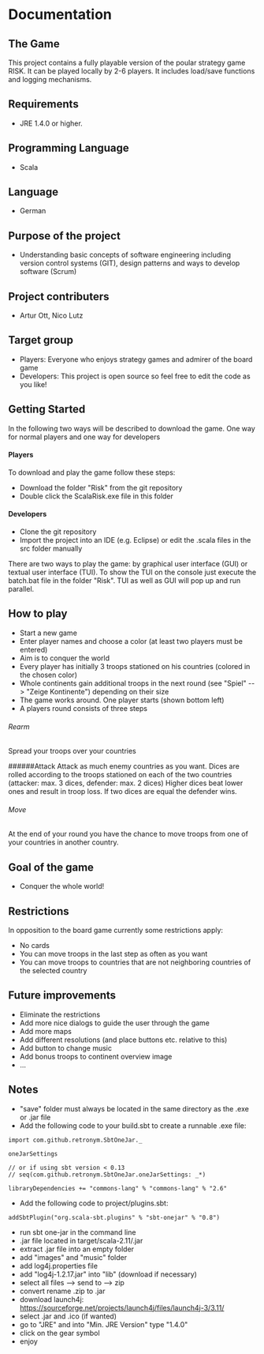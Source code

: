 Documentation
=========================
## The Game
This project contains a fully playable version of the poular strategy game RISK. It can be played locally by 2-6 players. 
It includes load/save functions and logging mechanisms.

## Requirements
* JRE 1.4.0 or higher.

## Programming Language
* Scala

## Language
* German

## Purpose of the project
* Understanding basic concepts of software engineering including version control systems (GIT), design patterns and ways to develop software (Scrum)

## Project contributers
* Artur Ott, Nico Lutz


## Target group
* Players: Everyone who enjoys strategy games and admirer of the board game
* Developers: This project is open source so feel free to edit the code as you like!

## Getting Started
In the following two ways will be described to download the game. One way for normal players and one way for developers

#### Players
To download and play the game follow these steps:
* Download the folder "Risk" from the git repository
* Double click the ScalaRisk.exe file in this folder

#### Developers
* Clone the git repository
* Import the project into an IDE (e.g. Eclipse) or edit the .scala files in the src folder manually

There are two ways to play the game: by graphical user interface (GUI) or textual user interface (TUI).
To show the TUI on the console just execute the batch.bat file in the folder "Risk". TUI as well as GUI will pop up and run parallel.

## How to play
* Start a new game
* Enter player names and choose a color (at least two players  must be entered)
* Aim is to conquer the world
* Every player has initially 3 troops stationed on his countries (colored in the chosen color)
* Whole continents gain additional troops in the next round (see "Spiel" --> "Zeige Kontinente") depending on their size
* The game works around. One player starts (shown bottom left)
* A players round consists of three steps

###### Rearm
Spread your troops over your countries

######Attack
Attack as much enemy countries as you want.
Dices are rolled according to the troops stationed on each of the two countries (attacker: max. 3 dices, defender: max. 2 dices)
Higher dices beat lower ones and result in troop loss. If two dices are equal the defender wins.

###### Move
 At the end of your round you have the chance to move troops from one of your countries in another country.


## Goal of the game
* Conquer the whole world!

## Restrictions
In opposition to the board game currently some restrictions apply:
* No cards
* You can move troops in the last step as often as you want
* You can move troops to countries that are not neighboring countries of the selected country

## Future improvements
* Eliminate the restrictions
* Add more nice dialogs to guide the user through the game
* Add more maps
* Add different resolutions (and place buttons etc. relative to this)
* Add button to change music
* Add bonus troops to continent overview image
* ...

## Notes
* "save" folder must always be located in the same directory as the .exe or .jar file
* Add the following code to your build.sbt to create a runnable .exe file:

```
import com.github.retronym.SbtOneJar._

oneJarSettings

// or if using sbt version < 0.13
// seq(com.github.retronym.SbtOneJar.oneJarSettings: _*)

libraryDependencies += "commons-lang" % "commons-lang" % "2.6"
```
* Add the following code to project/plugins.sbt:
```
addSbtPlugin("org.scala-sbt.plugins" % "sbt-onejar" % "0.8")
```
* run sbt one-jar in the command line 
* .jar file located in target/scala-2.11/<name>.jar
* extract .jar file into an empty folder
* add "images" and "music" folder
* add log4j.properties file
* add "log4j-1.2.17.jar" into "lib" (download if necessary)
* select all files --> send to --> zip
* convert rename .zip to .jar
* download launch4j: https://sourceforge.net/projects/launch4j/files/launch4j-3/3.11/
* select .jar and .ico (if wanted)
* go to "JRE" and into "Min. JRE Version" type "1.4.0"
* click on the gear symbol
* enjoy

